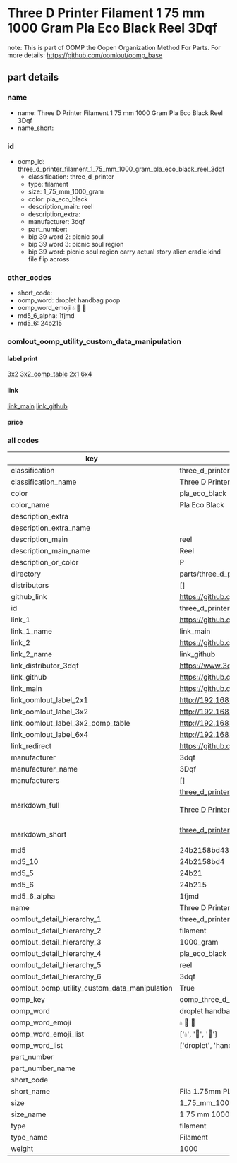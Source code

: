 # Three D Printer Filament 1 75 mm 1000 Gram Pla Eco Black Reel 3Dqf  

note: This is part of OOMP the Oopen Organization Method For Parts. For more details: https://github.com/oomlout/oomp_base

##  part details
  







### name
* name: Three D Printer Filament 1 75 mm 1000 Gram Pla Eco Black Reel 3Dqf
* name_short: 
### id
* oomp_id: three_d_printer_filament_1_75_mm_1000_gram_pla_eco_black_reel_3dqf
  * classification: three_d_printer
  * type: filament
  * size: 1_75_mm_1000_gram
  * color: pla_eco_black
  * description_main: reel
  * description_extra: 
  * manufacturer: 3dqf
  * part_number: 
  * bip 39 word 2: picnic soul
  * bip 39 word 3: picnic soul region
  * bip 39 word: picnic soul region carry actual story alien cradle kind file flip across

### other_codes
* short_code: 
* oomp_word: droplet handbag poop
* oomp_word_emoji :droplet: :handbag: :poop:
* md5_6_alpha: 1fjmd
* md5_6: 24b215






### oomlout_oomp_utility_custom_data_manipulation
#### label print
[3x2](http://192.168.1.245:1112/?label=oomp%201fjmd)
[3x2_oomp_table](http://192.168.1.108:1112/?label=oomp%201fjmd)
[2x1](http://192.168.1.242:1112/?label=oomp%201fjmd)
[6x4](http://192.168.1.55:1112/?label=oomp%201fjmd)    

#### link

[link_main](https://github.com/oomlout/oomlout_oomp_version_1_messy/tree/main/parts/three_d_printer_filament_1_75_mm_1000_gram_pla_eco_black_reel_3dqf) [link_github](https://github.com/oomlout/oomlout_oomp_version_1_messy/tree/main/parts/three_d_printer_filament_1_75_mm_1000_gram_pla_eco_black_reel_3dqf)                             

#### price







### all codes 
| key | value |  
| --- | --- |  
| classification | three_d_printer |  
| classification_name | Three D Printer |  
| color | pla_eco_black |  
| color_name | Pla Eco Black |  
| description_extra |  |  
| description_extra_name |  |  
| description_main | reel |  
| description_main_name | Reel |  
| description_or_color | P  |  
| directory | parts/three_d_printer_filament_1_75_mm_1000_gram_pla_eco_black_reel_3dqf |  
| distributors | [] |  
| github_link | https://github.com/oomlout/oomlout_oomp_part_src/tree/main/parts/three_d_printer_filament_1_75_mm_1000_gram_pla_eco_black_reel_3dqf |  
| id | three_d_printer_filament_1_75_mm_1000_gram_pla_eco_black_reel_3dqf |  
| link_1 | https://github.com/oomlout/oomlout_oomp_version_1_messy/tree/main/parts/three_d_printer_filament_1_75_mm_1000_gram_pla_eco_black_reel_3dqf |  
| link_1_name | link_main |  
| link_2 | https://github.com/oomlout/oomlout_oomp_version_1_messy/tree/main/parts/three_d_printer_filament_1_75_mm_1000_gram_pla_eco_black_reel_3dqf |  
| link_2_name | link_github |  
| link_distributor_3dqf | https://www.3dqf.co.uk/product-page/copy-of-eco-pla-10-pack-1-75mm-uk-made-3d-printer-filament-1kg |  
| link_github | https://github.com/oomlout/oomlout_oomp_version_1_messy/tree/main/parts/three_d_printer_filament_1_75_mm_1000_gram_pla_eco_black_reel_3dqf |  
| link_main | https://github.com/oomlout/oomlout_oomp_version_1_messy/tree/main/parts/three_d_printer_filament_1_75_mm_1000_gram_pla_eco_black_reel_3dqf |  
| link_oomlout_label_2x1 | http://192.168.1.242:1112/?label=oomp%201fjmd |  
| link_oomlout_label_3x2 | http://192.168.1.245:1112/?label=oomp%201fjmd |  
| link_oomlout_label_3x2_oomp_table | http://192.168.1.108:1112/?label=oomp%201fjmd |  
| link_oomlout_label_6x4 | http://192.168.1.55:1112/?label=oomp%201fjmd |  
| link_redirect | https://github.com/oomlout/oomlout_oomp_version_1_messy/tree/main/parts/three_d_printer_filament_1_75_mm_1000_gram_pla_eco_black_reel_3dqf |  
| manufacturer | 3dqf |  
| manufacturer_name | 3Dqf |  
| manufacturers | [] |  
| markdown_full | [three_d_printer_filament_1_75_mm_1000_gram_pla_eco_black_reel_3dqf](none)<br>[](none)<br>[Three D Printer Filament 1 75 Mm 1000 Gram Pla Eco Black Reel 3Dqf](none)<br><br> |  
| markdown_short | [three_d_printer_filament_1_75_mm_1000_gram_pla_eco_black_reel_3dqf](none)<br><br> |  
| md5 | 24b2158bd431e0cb5a01722f6933ed21 |  
| md5_10 | 24b2158bd4 |  
| md5_5 | 24b21 |  
| md5_6 | 24b215 |  
| md5_6_alpha | 1fjmd |  
| name | Three D Printer Filament 1 75 mm 1000 Gram Pla Eco Black Reel 3Dqf |  
| oomlout_detail_hierarchy_1 | three_d_printer |  
| oomlout_detail_hierarchy_2 | filament |  
| oomlout_detail_hierarchy_3 | 1000_gram |  
| oomlout_detail_hierarchy_4 | pla_eco_black |  
| oomlout_detail_hierarchy_5 | reel |  
| oomlout_detail_hierarchy_6 | 3dqf |  
| oomlout_oomp_utility_custom_data_manipulation | True |  
| oomp_key | oomp_three_d_printer_filament_1_75_mm_1000_gram_pla_eco_black_reel_3dqf |  
| oomp_word | droplet handbag poop |  
| oomp_word_emoji | :droplet: :handbag: :poop: |  
| oomp_word_emoji_list | [':droplet:', ':handbag:', ':poop:'] |  
| oomp_word_list | ['droplet', 'handbag', 'poop'] |  
| part_number |  |  
| part_number_name |  |  
| short_code |  |  
| short_name | Fila 1.75mm PLA Eco Black 1kg |  
| size | 1_75_mm_1000_gram |  
| size_name | 1 75 mm 1000 Gram |  
| type | filament |  
| type_name | Filament |  
| weight | 1000 |  
